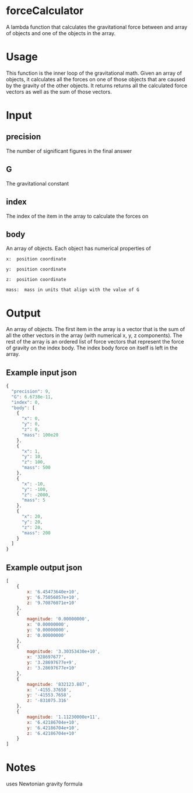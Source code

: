 forceCalculator
===============

A lambda function that calculates the gravitational force between and array of objects and
one of the objects in the array.

Usage
=====

This function is the inner loop of the gravitational math.  Given an array of objects, it
calculates all the forces on one of those objects that are caused by the gravity of the other
objects.  It returns returns all the calculated force vectors as well as the sum of those vectors.


Input
=====

precision
---------

The number of significant figures in the final answer

G
-----

The gravitational constant

index
-----

The index of the item in the array to calculate the forces on

body
-----

An array of objects.  Each object has numerical properties of

    x:  position coordinate

    y:  position coordinate

    z:  position coordinate

    mass:  mass in units that align with the value of G

Output
======

An array of objects.  The first item in the array is a vector that is the sum of all the other
vectors in the array (with numerical x, y, z components).  The rest of the array is an ordered
list of force vectors that represent the force of gravity on the index body.  The index body
force on itself is left in the array.



Example input json
------------------

```js
{
  "precision": 9,
  "G": 6.6738e-11,
  "index": 0,
  "body": [
    {
      "x": 0,
      "y": 0,
      "z": 0,
      "mass": 100e20
    },
    {
      "x": 1,
      "y": 10,
      "z": 100,
      "mass": 500
    },
    {
      "x": -10,
      "y": -100,
      "z": -2000,
      "mass": 5
    },
    {
      "x": 20,
      "y": 20,
      "z": 20,
      "mass": 200
    }
  ]
}
```

Example output json
-------------------

```js
[
    {
        x: '6.45473640e+10',
        y: '6.75056057e+10',
        z: '9.70876071e+10'
    },
    {
        magnitude: '0.00000000',
        x: '0.00000000',
        y: '0.00000000',
        z: '0.00000000'
    },
    {
        magnitude: '3.30353430e+10',
        x: '328697677',
        y: '3.28697677e+9',
        z: '3.28697677e+10'
    },
    {
        magnitude: '832123.887',
        x: '-4155.37658',
        y: '-41553.7658',
        z: '-831075.316'
    },
    {
        magnitude: '1.11230000e+11',
        x: '6.42186704e+10',
        y: '6.42186704e+10',
        z: '6.42186704e+10'
    }
]
```

Notes
=====

uses Newtonian gravity formula
